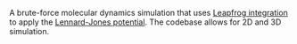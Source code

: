A brute-force molecular dynamics simulation that uses [Leapfrog integration](https://en.wikipedia.org/wiki/Leapfrog_integration) to apply the [Lennard-Jones potential](https://en.wikipedia.org/wiki/Lennard-Jones_potential). The codebase allows for 2D and 3D simulation.
